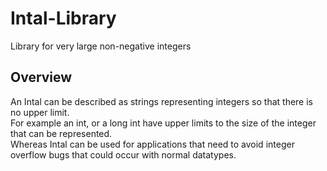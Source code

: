 # Intal-Library
Library for very large non-negative integers

## Overview
An Intal can be described as strings representing integers so that there is no upper limit.  
For example an int, or a long int have upper limits to the size of the integer that can be represented.   
Whereas Intal can be used for applications that need to avoid integer overflow bugs that could occur with normal datatypes.  

